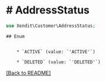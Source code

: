 # # AddressStatus


```php
use Xendit\Customer\AddressStatus;
```

    ## Enum

    
        * `ACTIVE` (value: `'ACTIVE'`)
    
        * `DELETED` (value: `'DELETED'`)
    

[[Back to README]](../../README.md)
